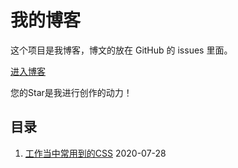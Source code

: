 # 我的博客

这个项目是我博客，博文的放在 GitHub 的 issues 里面。

[进入博客](https://github.com/panyefan/blog/issues)

您的Star是我进行创作的动力！

## 目录

1. [工作当中常用到的CSS](https://github.com/panyefan/blog/issues/1) 2020-07-28
